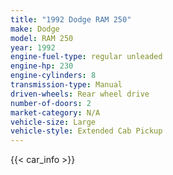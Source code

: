 ```yaml
---
title: "1992 Dodge RAM 250"
make: Dodge
model: RAM 250
year: 1992
engine-fuel-type: regular unleaded
engine-hp: 230
engine-cylinders: 8
transmission-type: Manual
driven-wheels: Rear wheel drive
number-of-doors: 2
market-category: N/A
vehicle-size: Large
vehicle-style: Extended Cab Pickup
---
```


{{< car_info >}}
